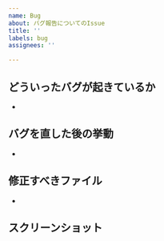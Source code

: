 ```yaml
---
name: Bug
about: バグ報告についてのIssue
title: ''
labels: bug
assignees: ''

---
```


## どういったバグが起きているか
<!--バグの内容を詳しく箇条書きで(スクショでわかることであれば一番最後に貼ってあるととてもよい)-->
-

## バグを直した後の挙動
<!--バグを直したらこういう風に動くよっていうのを詳しく箇条書きで(本来の挙動)-->
-

## 修正すべきファイル
<!--このコードが悪さしてるっていうのがわかればそのファイル名を箇条書き-->
-

## スクリーンショット